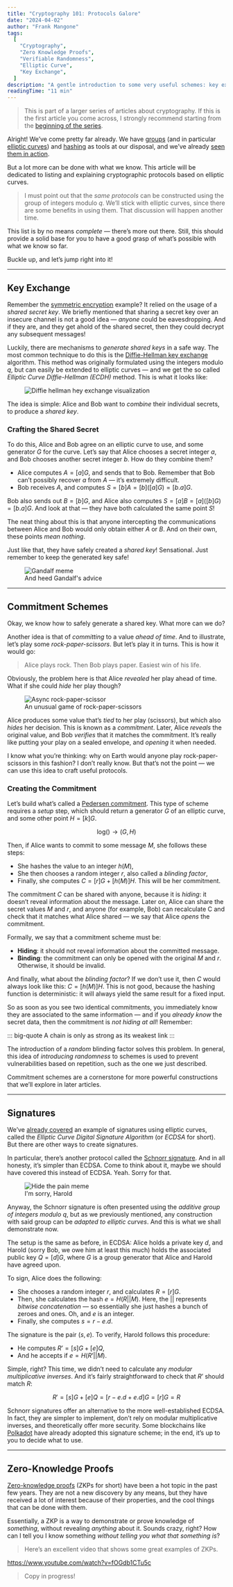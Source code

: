 ```yaml
---
title: "Cryptography 101: Protocols Galore"
date: "2024-04-02"
author: "Frank Mangone"
tags:
  [
    "Cryptography",
    "Zero Knowledge Proofs",
    "Verifiable Randomness",
    "Elliptic Curve",
    "Key Exchange",
  ]
description: "A gentle introduction to some very useful schemes: key exchange, commitment schemes, zero-knowledge proofs, verifiable random functions"
readingTime: "11 min"
---
```


> This is part of a larger series of articles about cryptography. If this is the first article you come across, I strongly recommend starting from the [beginning of the series](/en/blog/cryptography-101/where-to-start).

Alright! We’ve come pretty far already. We have [groups](/en/blog/cryptography-101/where-to-start) (and in particular [elliptic curves](/en/blog/cryptography-101/elliptic-curves-somewhat-demystified)) and [hashing](/en/blog/cryptography-101/hashing) as tools at our disposal, and we’ve already [seen them in action](/en/blog/cryptography-101/encryption-and-digital-signatures).

But a lot more can be done with what we know. This article will be dedicated to listing and explaining cryptographic protocols based on elliptic curves.

> I must point out that the _same protocols_ can be constructed using the group of integers modulo $q$. We’ll stick with elliptic curves, since there are some benefits in using them. That discussion will happen another time.

This list is by no means _complete_ — there’s more out there. Still, this should provide a solid base for you to have a good grasp of what’s possible with what we know so far.

Buckle up, and let’s jump right into it!

---

## Key Exchange

Remember the [symmetric encryption](/en/blog/cryptography-101/encryption-and-digital-signatures/#encryption) example? It relied on the usage of a _shared secret key_. We briefly mentioned that sharing a secret key over an insecure channel is not a good idea — _anyone_ could be eavesdropping. And if they are, and they get ahold of the shared secret, then they could decrypt any subsequent messages!

Luckily, there are mechanisms to _generate shared keys_ in a safe way. The most common technique to do this is the [Diffie-Hellman key exchange](https://brilliant.org/wiki/diffie-hellman-protocol/) algorithm. This method was originally formulated using the integers modulo $q$, but can easily be extended to elliptic curves — and we get the so called _Elliptic Curve Diffie-Hellman (ECDH)_ method. This is what it looks like:

<figure className="my-8">
  <img 
    src="/images/cryptography-101/protocols-galore/diffie-hellman.webp" 
    alt="Diffie hellman hey exchange visualization"
    className="bg-white"
  />
</figure>

The idea is simple: Alice and Bob want to _combine_ their individual secrets, to produce a _shared key_.

### Crafting the Shared Secret

To do this, Alice and Bob agree on an elliptic curve to use, and some generator $G$ for the curve. Let’s say that Alice chooses a secret integer $a$, and Bob chooses another secret integer $b$. How do they combine them?

- Alice computes $A = [a]G$, and sends that to Bob. Remember that Bob can’t possibly recover $a$ from $A$ — it’s extremely difficult.
- Bob receives $A$, and computes $S = [b]A = [b]([a]G) = [b.a]G$.

Bob also sends out $B = [b]G$, and Alice also computes $S = [a]B = [a]([b]G) = [b.a]G$. And look at that — they have both calculated the same point $S$!

The neat thing about this is that anyone intercepting the communications between Alice and Bob would only obtain either $A$ or $B$. And on their own, these points _mean nothing_.

Just like that, they have safely created a _shared key_! Sensational. Just remember to keep the generated key safe!

<figure className="my-8">
  <img
    src="/images/cryptography-101/protocols-galore/gandalf.webp" 
    alt="Gandalf meme" 
  />
  <figcaption className="text-center text-sm text-gray-500 mt-2">
    And heed Gandalf's advice
  </figcaption>
</figure>

---

## Commitment Schemes

Okay, we know how to safely generate a shared key. What more can we do?

Another idea is that of _committing_ to a value _ahead of time_. And to illustrate, let’s play some _rock-paper-scissors_. But let’s play it in turns. This is how it would go:

> Alice plays rock. Then Bob plays paper. Easiest win of his life.

Obviously, the problem here is that Alice _revealed_ her play ahead of time. What if she could _hide_ her play though?

<figure className="my-8">
  <img
    src="/images/cryptography-101/protocols-galore/rock-paper-scissor.webp" 
    alt="Async rock-paper-scissor" 
    className="bg-white"
  />
  <figcaption className="text-center text-sm text-gray-500 mt-2">
    An unusual game of rock-paper-scissors
  </figcaption>
</figure>

Alice produces some value that’s _tied_ to her play (scissors), but which also _hides_ her decision. This is known as a _commitment_. Later, Alice _reveals_ the original value, and Bob _verifies_ that it matches the commitment. It’s really like putting your play on a sealed envelope, and _opening_ it when needed.

I know what you’re thinking: why on Earth would anyone play rock-paper-scissors in this fashion? I don’t really know. But that’s not the point — we can use this idea to craft useful protocols.

### Creating the Commitment

Let’s build what’s called a [Pedersen commitment](https://www.rareskills.io/post/pedersen-commitment). This type of scheme requires a _setup_ step, which should return a generator $G$ of an elliptic curve, and some other point $H = [k]G$.

$$
\textrm{log}() \rightarrow (G, H)
$$

Then, if Alice wants to commit to some message $M$, she follows these steps:

- She hashes the value to an integer $h(M)$,
- She then chooses a random integer $r$, also called a _blinding factor_,
- Finally, she computes $C = [r]G + [h(M)]H$. This will be her commitment.

The commitment $C$ can be shared with anyone, because it is _hiding_: it doesn’t reveal information about the message. Later on, Alice can share the secret values $M$ and $r$, and anyone (for example, Bob) can recalculate C and check that it matches what Alice shared — we say that Alice _opens_ the commitment.

Formally, we say that a commitment scheme must be:

- **Hiding**: it should not reveal information about the committed message.
- **Binding**: the commitment can only be opened with the original $M$ and $r$. Otherwise, it should be invalid.

And finally, what about the _blinding factor_? If we don’t use it, then $C$ would always look like this: $C = [h(M)]H$. This is not good, because the hashing function is deterministic: it will always yield the same result for a fixed input.

So as soon as you see two identical commitments, you immediately know they are associated to the same information — and if you _already know_ the secret data, then the commitment is _not hiding at all_! Remember:

::: big-quote
A chain is only as strong as its weakest link
:::

The introduction of a _random_ blinding factor solves this problem. In general, this idea of _introducing randomness_ to schemes is used to prevent vulnerabilities based on repetition, such as the one we just described.

Commitment schemes are a cornerstone for more powerful constructions that we’ll explore in later articles.

---

## Signatures

We’ve [already covered](/en/blog/cryptography-101/encryption-and-digital-signatures/#digital-signatures) an example of signatures using elliptic curves, called the _Elliptic Curve Digital Signature Algorithm_ (or _ECDSA_ for short). But there are other ways to create signatures.

In particular, there’s another protocol called the [Schnorr signature](https://en.wikipedia.org/wiki/Schnorr_signature). And in all honesty, it’s simpler than ECDSA. Come to think about it, maybe we should have covered this instead of ECDSA. Yeah. Sorry for that.

<figure className="my-8">
  <img
    src="/images/cryptography-101/protocols-galore/harold.webp" 
    alt="Hide the pain meme" 
  />
  <figcaption className="text-center text-sm text-gray-500 mt-2">
    I'm sorry, Harold
  </figcaption>
</figure>

Anyway, the Schnorr signature is often presented using the _additive group of integers modulo_ $q$, but as we previously mentioned, any construction with said group can be _adapted to elliptic curves_. And this is what we shall demonstrate now.

The setup is the same as before, in ECDSA: Alice holds a private key $d$, and Harold (sorry Bob, we owe him at least this much) holds the associated public key $Q = [d]G$, where $G$ is a group generator that Alice and Harold have agreed upon.

To sign, Alice does the following:

- She chooses a random integer $r$, and calculates $R = [r]G$.
- Then, she calculates the hash $e = H(R || M)$. Here, the $||$ represents _bitwise concatenation_ — so essentially she just hashes a bunch of zeroes and ones. Oh, and $e$ is an integer.
- Finally, she computes $s = r - e.d$.

The signature is the pair $(s, e)$. To verify, Harold follows this procedure:

- He computes $R’ = [s]G + [e]Q$,
- And he accepts if $e = H(R’ || M)$.

Simple, right? This time, we didn’t need to calculate any _modular multiplicative inverses_. And it’s fairly straightforward to check that $R’$ should match $R$:

$$
R' = [s]G + [e]Q = [r - e.d + e.d]G = [r]G = R
$$

Schnorr signatures offer an alternative to the more well-established ECDSA. In fact, they are simpler to implement, don’t rely on modular multiplicative inverses, and theoretically offer more security. Some blockchains like [Polkadot](https://wiki.polkadot.network/learn/learn-cryptography/) have already adopted this signature scheme; in the end, it’s up to you to decide what to use.

---

## Zero-Knowledge Proofs

[Zero-knowledge proofs](https://en.wikipedia.org/wiki/Zero-knowledge_proof) (ZKPs for short) have been a hot topic in the past few years. They are not a new discovery by any means, but they have received a lot of interest because of their properties, and the cool things that can be done with them.

Essentially, a ZKP is a way to demonstrate or prove knowledge of _something_, without revealing _anything_ about it. Sounds crazy, right? How can I tell you I know something _without telling you what that something is_?

> Here’s an excellent video that shows some great examples of ZKPs.

https://www.youtube.com/watch?v=fOGdb1CTu5c

> Copy in progress!
